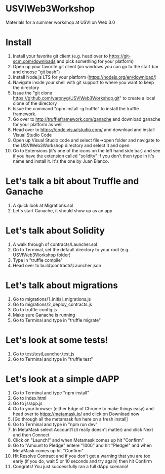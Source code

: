 # USVIWeb3Workshop
Materials for a summer workshop at USVI on Web 3.0

# Install
1. Install your favorite git client (e.g. head over to https://git-scm.com/downloads and pick something for your platform)
2. Open up your favorite git client (on windows you can go to the start bar and choose "git bash")
3. Install Node.js LTS for your platform (https://nodejs.org/en/download/)
3. Navigate inside your shell with git support to where you want to keep the directory
4. Issue the "git clone https://github.com/yaronyg/USVIWeb3Workshop.git" to create a local clone of the directory
5. Issue the command "npm install -g truffle" to install the truffle framework.
5. Go over to http://truffleframework.com/ganache and download ganache for your platform as well
5. Head over to https://code.visualstudio.com/ and download and install Visual Studio Code
6. Open up Visual Studio code and select file->open folder and navigate to the USVIWeb3Workshop directory and select it and open
7. Go to Extensions (it's one of the icons on the left hand side bar) and see if you have the extension called "solidity" if you don't then type in it's name and install it. It's the one by Juan Blanco.

# Let's talk a bit about Truffle and Ganache
1. A quick look at Migrations.sol
2. Let's start Ganache, it should show up as an app

# Let's talk about Solidity
1. A walk through of contracts/Launcher.sol
2. Go to Terminal, set the default directory to your root (e.g. USVIWeb3Workshop folder)
3. Type in "truffle compile"
4. Head over to build\contracts\Launcher.json

# Let's talk about migrations
1. Go to migrations/1_initial_migrations.js
2. Go to migrations/2_deploy_contracts.js
3. Go to truffle-config.js
4. Make sure Ganache is running
5. Go to Terminal and type in "truffle migrate"

# Let's look at some tests!
1. Go to test/testLauncher.test.js
2. Go to Terminal and type in "truffle test"

# Let's look at a simple dAPP
1. Go to Terminal and type "npm install"
2. Go to index.html
3. Go to js/app.js
4. Go to your browser (either Edge of Chrome to make things easy) and head over to https://metamask.io/ and click on Download now
5. [Go through all the metamask fun here on a fresh install]
6. Go to Terminal and type in "npm run dev"
7. In MetaMask select Account1 (it really doesn't matter) and click Next and then Connect
8. Click on "Launch!" and when Metamask comes up hit "Confirm"
9. Go to "Amount to Pledge" entere "1000" and hit "Pledge!" and when MetaMask comes up hit "Confirm"
10. Hit Resolve Contract and if you don't get a warning that you are too early (if you do, wait 5 or 10 seconds and try again) then hit Confirm
11. Congrats! You just successfully ran a full dApp scenario!
